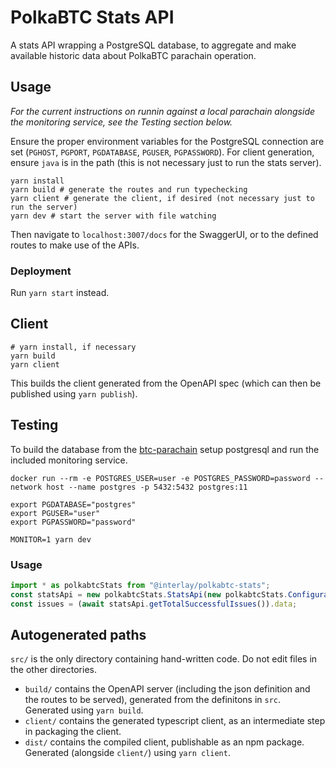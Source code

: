 # PolkaBTC Stats API

A stats API wrapping a PostgreSQL database, to aggregate and make available historic data about PolkaBTC parachain operation.

## Usage
*For the current instructions on runnin against a local parachain alongside the monitoring service, see the *Testing* section below.*

Ensure the proper environment variables for the PostgreSQL connection are set (`PGHOST`, `PGPORT`, `PGDATABASE`, `PGUSER`, `PGPASSWORD`). For client generation, ensure `java` is in the path (this is not necessary just to run the stats server).

```shell
yarn install
yarn build # generate the routes and run typechecking
yarn client # generate the client, if desired (not necessary just to run the server)
yarn dev # start the server with file watching
```

Then navigate to `localhost:3007/docs` for the SwaggerUI, or to the defined routes to make use of the APIs.

### Deployment

Run `yarn start` instead.

## Client

```shell
# yarn install, if necessary
yarn build
yarn client
```
This builds the client generated from the OpenAPI spec (which can then be published using `yarn publish`).

## Testing

To build the database from the [btc-parachain](https://github.com/interlay/btc-parachain) setup postgresql and run the
included monitoring service.

```shell
docker run --rm -e POSTGRES_USER=user -e POSTGRES_PASSWORD=password --network host --name postgres -p 5432:5432 postgres:11

export PGDATABASE="postgres"
export PGUSER="user"
export PGPASSWORD="password"

MONITOR=1 yarn dev
```

### Usage

```typescript
import * as polkabtcStats from "@interlay/polkabtc-stats";
const statsApi = new polkabtcStats.StatsApi(new polkabtcStats.Configuration({ basePath: "http://localhost:3001" }));
const issues = (await statsApi.getTotalSuccessfulIssues()).data;
```

Autogenerated paths
---
`src/` is the only directory containing hand-written code. Do not edit files in the other directories.

* `build/` contains the OpenAPI server (including the json definition and the routes to be served), generated from the definitons in `src`. Generated using `yarn build`.
* `client/` contains the generated typescript client, as an intermediate step in packaging the client.
* `dist/` contains the compiled client, publishable as an npm package. Generated (alongside `client/`) using `yarn client`.
